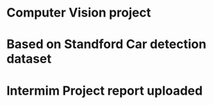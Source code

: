 # Computer Vision project
# Based on Standford Car detection dataset
# Intermim Project report uploaded
